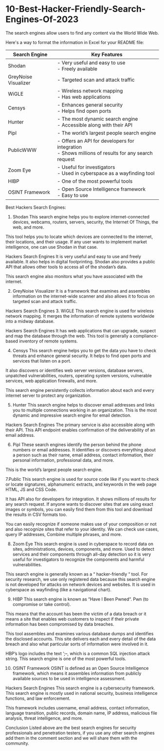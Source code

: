 # 10-Best-Hacker-Friendly-Search-Engines-Of-2023
The search engines allow users to find any content via the World Wide Web.

Here's a way to format the information in Excel for your README file:

| Search Engine          | Key Features                                           |
|-----------------------|-------------------------------------------------------|
| Shodan                | - Very useful and easy to use<br> - Freely available |
| GreyNoise Visualizer  | - Targeted scan and attack traffic                    |
| WiGLE                 | - Wireless network mapping<br> - Has web applications  |
| Censys                | - Enhances general security<br> - Helps find open ports |
| Hunter                | - The most dynamic search engine<br> - Accessible along with their API |
| Pipl                  | - The world’s largest people search engine            |
| PublicWWW             | - Offers an API for developers for integration<br> - Shows millions of results for any search request |
| Zoom Eye              | - Useful for investigators<br> - Used in cyberspace as a wayfinding tool |
| HIBP                  | - One of the most powerful tools                       |
| OSINT Framework       | - Open Source Intelligence framework<br> - Easy to use  |

Best Hackers Search Engines:
1. Shodan
This search engine helps you to explore internet-connected devices, webcams, routers, servers, security, the Internet Of Things, the web, and more.

This tool helps you to locate which devices are connected to the internet, their locations, and their usage. If any user wants to implement market intelligence, one can use Shodan in that case.

Hackers Search Engines
It is very useful and easy to use and freely available. It also helps in digital footprinting. Shodan also provides a public API that allows other tools to access all of the shodan’s data.

This search engine also monitors what you have associated with the internet.

2. GreyNoise Visualizer
It is a framework that examines and assembles information on the internet-wide scanner and also allows it to focus on targeted scan and attack traffic.

Hackers Search Engines
3. WiGLE
This search engine is used for wireless network mapping. It merges the information of remote systems worldwide into a midway database.

Hackers Search Engines
It has web applications that can upgrade, suspect and map the database through the web. This tool is generally a compliance-based inventory of remote systems.

4. Censys
This search engine helps you to get the data you have to check threats and enhance general security. It helps to find open ports and services that listen on a port.


It also discovers or identifies web server versions, database servers, unpatched vulnerabilities, routers, operating system versions, vulnerable services, web application firewalls, and more.

This search engine persistently collects information about each and every internet server to protect any organization.

5. Hunter
This search engine helps to discover email addresses and links you to multiple connections working in an organization. This is the most dynamic and impressive search engine for email detection.

Hackers Search Engines
The primary service is also accessible along with their API. This API endpoint enables confirmation of the deliverability of an email address.

6. Pipl
These search engines identify the person behind the phone numbers or email addresses. It identifies or discovers everything about a person such as their name, email address, contact information, their personal information, professional data, and more.

This is the world’s largest people search engine.


7.Public
This search engine is used for source code like if you want to check or locate signatures, alphanumeric extracts, and keywords in the web page HTML, JS and CSS Code.


It has API  also for developers for integration. It shows millions of results for any search request. If anyone wants to discover sites that are using exact images or symbols, you can easily find them from this tool and download the results in CSV formats too.

You can easily recognize if someone makes use of your composition or not and also recognize sites that refer to your identity. We can check use cases, query IP addresses, Combine multiple phrases, and more.

8. Zoom Eye
This search engine is used in cyberspace to record data on sites, administrations, devices, components, and more. Used to detect services and their components through all-day detection so it is very useful for investigators to recognize the components and harmful vulnerabilities.


This search engine is generally known as a “ hacker-friendly “ tool. For security research, we use only registered data because this search engine is not developed for attacks on network devices and websites. It is used in cyberspace as wayfinding (like a navigational chart).

9. HIBP
This search engine is known as “Have I Been Pwned“.  Pwn (to compromise or take control).

This means that the account has been the victim of a data breach or it means a site that enables web customers to inspect if their private information has been compromised by data breaches.


This tool assembles and examines various database dumps and identifies the disclosed accounts. This site delivers each and every detail of the data breach and also what particular sorts of information were involved in it.

HBP’s logo includes the text ‘;–, which is a common SQL injection attack string. This search engine is one of the most powerful tools.

10. OSINT Framework
OSINT is defined as an Open Source Intelligence framework, which means it assembles information from publicly available sources to be used in intelligence assessment.

Hackers Search Engines
This search engine is a cybersecurity framework.  This search engine is mostly used in national security, business intelligence functions, and law enforcement.

This framework includes username, email address, contact information, language transition, public records, domain name, IP address, malicious file analysis, threat intelligence, and more.

Conclusion
Listed above are the best search engines for security professionals and penetration testers, if you use any other search engines add them in the comment section and we will share them with the community.
